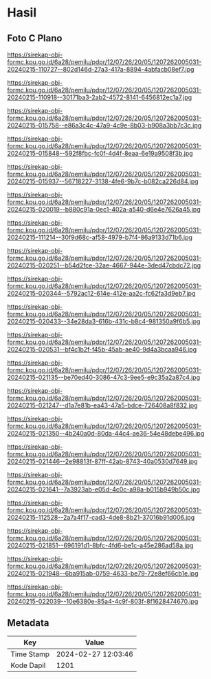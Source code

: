# Hasil

## Foto C Plano

https://sirekap-obj-formc.kpu.go.id/6a28/pemilu/pdpr/12/07/26/20/05/1207262005031-20240215-110727--802d146d-27a3-417a-8894-4abfacb08ef7.jpg

https://sirekap-obj-formc.kpu.go.id/6a28/pemilu/pdpr/12/07/26/20/05/1207262005031-20240215-110918--30171ba3-2ab2-4572-8141-6456812ec1a7.jpg

https://sirekap-obj-formc.kpu.go.id/6a28/pemilu/pdpr/12/07/26/20/05/1207262005031-20240215-015758--e86a3c4c-47a9-4c9e-8b03-b908a3bb7c3c.jpg

https://sirekap-obj-formc.kpu.go.id/6a28/pemilu/pdpr/12/07/26/20/05/1207262005031-20240215-015848--592f8fbc-fc0f-4d4f-8eaa-6e19a9508f3b.jpg

https://sirekap-obj-formc.kpu.go.id/6a28/pemilu/pdpr/12/07/26/20/05/1207262005031-20240215-015937--56718227-3138-4fe6-9b7c-b082ca226d84.jpg

https://sirekap-obj-formc.kpu.go.id/6a28/pemilu/pdpr/12/07/26/20/05/1207262005031-20240215-020019--b880c91a-0ec1-402a-a540-d6e4e7626a45.jpg

https://sirekap-obj-formc.kpu.go.id/6a28/pemilu/pdpr/12/07/26/20/05/1207262005031-20240215-111214--30f9d68c-af58-4979-b7f4-86a9133d71b6.jpg

https://sirekap-obj-formc.kpu.go.id/6a28/pemilu/pdpr/12/07/26/20/05/1207262005031-20240215-020251--b54d2fce-32ae-4667-944e-3ded47cbdc72.jpg

https://sirekap-obj-formc.kpu.go.id/6a28/pemilu/pdpr/12/07/26/20/05/1207262005031-20240215-020344--5792ac12-614e-412e-aa2c-fc62fa3d9eb7.jpg

https://sirekap-obj-formc.kpu.go.id/6a28/pemilu/pdpr/12/07/26/20/05/1207262005031-20240215-020433--34e28da3-616b-431c-b8c4-981350a9f6b5.jpg

https://sirekap-obj-formc.kpu.go.id/6a28/pemilu/pdpr/12/07/26/20/05/1207262005031-20240215-020531--bf4c1b2f-f45b-45ab-ae40-9d4a3bcaa946.jpg

https://sirekap-obj-formc.kpu.go.id/6a28/pemilu/pdpr/12/07/26/20/05/1207262005031-20240215-021135--be70ed40-3086-47c3-9ee5-e9c35a2a87c4.jpg

https://sirekap-obj-formc.kpu.go.id/6a28/pemilu/pdpr/12/07/26/20/05/1207262005031-20240215-021247--d1a7e81b-ea43-47a5-bdce-726408a8f832.jpg

https://sirekap-obj-formc.kpu.go.id/6a28/pemilu/pdpr/12/07/26/20/05/1207262005031-20240215-021350--4b240a0d-80da-44c4-ae36-54e48debe496.jpg

https://sirekap-obj-formc.kpu.go.id/6a28/pemilu/pdpr/12/07/26/20/05/1207262005031-20240215-021446--2e98813f-87ff-42ab-8743-40a0530d7649.jpg

https://sirekap-obj-formc.kpu.go.id/6a28/pemilu/pdpr/12/07/26/20/05/1207262005031-20240215-021641--7a3923ab-e05d-4c0c-a98a-b015b949b50c.jpg

https://sirekap-obj-formc.kpu.go.id/6a28/pemilu/pdpr/12/07/26/20/05/1207262005031-20240215-112528--2a7a4f17-cad3-4de8-8b21-37016b91d006.jpg

https://sirekap-obj-formc.kpu.go.id/6a28/pemilu/pdpr/12/07/26/20/05/1207262005031-20240215-021851--696191d1-8bfc-4fd6-be1c-a45e286ad58a.jpg

https://sirekap-obj-formc.kpu.go.id/6a28/pemilu/pdpr/12/07/26/20/05/1207262005031-20240215-021948--6ba915ab-0759-4633-be79-72e8ef66cb1e.jpg

https://sirekap-obj-formc.kpu.go.id/6a28/pemilu/pdpr/12/07/26/20/05/1207262005031-20240215-022039--10e6380e-85a4-4c9f-803f-8f1628474670.jpg


## Metadata

| Key        | Value               |
| ---------- | ------------------- |
| Time Stamp | 2024-02-27 12:03:46 |
| Kode Dapil | 1201                |



